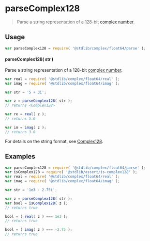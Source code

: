 <!--

@license Apache-2.0

Copyright (c) 2024 The Stdlib Authors.

Licensed under the Apache License, Version 2.0 (the "License");
you may not use this file except in compliance with the License.
You may obtain a copy of the License at

   http://www.apache.org/licenses/LICENSE-2.0

Unless required by applicable law or agreed to in writing, software
distributed under the License is distributed on an "AS IS" BASIS,
WITHOUT WARRANTIES OR CONDITIONS OF ANY KIND, either express or implied.
See the License for the specific language governing permissions and
limitations under the License.

-->

# parseComplex128

> Parse a string representation of a 128-bit [complex number][@stdlib/complex/float64/ctor].

<!-- Section to include introductory text. Make sure to keep an empty line after the intro `section` element and another before the `/section` close. -->

<section class="intro">

</section>

<!-- /.intro -->

<!-- Package usage documentation. -->

<section class="usage">

## Usage

```javascript
var parseComplex128 = require( '@stdlib/complex/float64/parse' );
```

#### parseComplex128( str )

Parse a string representation of a 128-bit [complex number][@stdlib/complex/float64/ctor].

```javascript
var real = require( '@stdlib/complex/float64/real' );
var imag = require( '@stdlib/complex/float64/imag' );

var str = '5 + 3i';

var z = parseComplex128( str );
// returns <Complex128>

var re = real( z );
// returns 5.0

var im = imag( z );
// returns 3.0
```

For details on the string format, see [Complex128][@stdlib/complex/float64/ctor].

</section>

<!-- /.usage -->

<!-- Package usage notes. Make sure to keep an empty line after the `section` element and another before the `/section` close. -->

<section class="notes">

</section>

<!-- /.notes -->

<!-- Package usage examples. -->

<section class="examples">

## Examples

<!-- eslint no-undef: "error" -->

```javascript
var parseComplex128 = require( '@stdlib/complex/float64/parse' );
var isComplex128 = require( '@stdlib/assert/is-complex128' );
var real = require( '@stdlib/complex/float64/real' );
var imag = require( '@stdlib/complex/float64/imag' );

var str = '1e3 - 2.75i';

var z = parseComplex128( str );
var bool = isComplex128( z );
// returns true

bool = ( real( z ) === 1e3 );
// returns true

bool = ( imag( z ) === -2.75 );
// returns true
```

</section>

<!-- /.examples -->

<!-- Section to include cited references. If references are included, add a horizontal rule *before* the section. Make sure to keep an empty line after the `section` element and another before the `/section` close. -->

<section class="references">

</section>

<!-- /.references -->

<!-- Section for related `stdlib` packages. Do not manually edit this section, as it is automatically populated. -->

<section class="related">

</section>

<!-- /.related -->

<!-- Section for all links. Make sure to keep an empty line after the `section` element and another before the `/section` close. -->

<section class="links">

[@stdlib/complex/float64/ctor]: https://github.com/stdlib-js/complex/tree/main/float64/ctor

</section>

<!-- /.links -->
